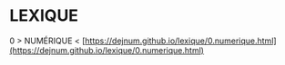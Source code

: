 # LEXIQUE

0 > NUMÉRIQUE < [https://dejnum.github.io/lexique/0.numerique.html](https://dejnum.github.io/lexique/0.numerique.html)
